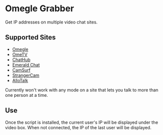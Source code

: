 # Omegle Grabber

Get IP addresses on multiple video chat sites.

## Supported Sites

- [Omegle](https://www.omegle.com/)
- [OmeTV](https://ome.tv/)
- [ChatHub](https://chathub.cam/)
- [Emerald Chat](https://www.emeraldchat.com/)
- [CamSurf](https://camsurf.com/)
- [StrangerCam](https://strangercam.com/)
- [AlloTalk](https://allotalk.com/)

Currently won't work with any mode on a site that lets you talk to more than one person at a time.

## Use

Once the script is installed, the current user's IP will be displayed
under the video box. When not connected, the IP of the last user will be displayed.

<!--
I've seen a lot of examples of accurancy down to the city (at least on Omegle),
so now I'm not sure if this notice is actually even true.
Commenting it out for now.
-->

<!-- Note that the IP display **is not the actual user's**, but is the server that their connection
is relayed through to get to you.
This might be enough to get the user's country and maybe the state/province or even the city
(generally only this accurate in the US), but nothing more. -->
